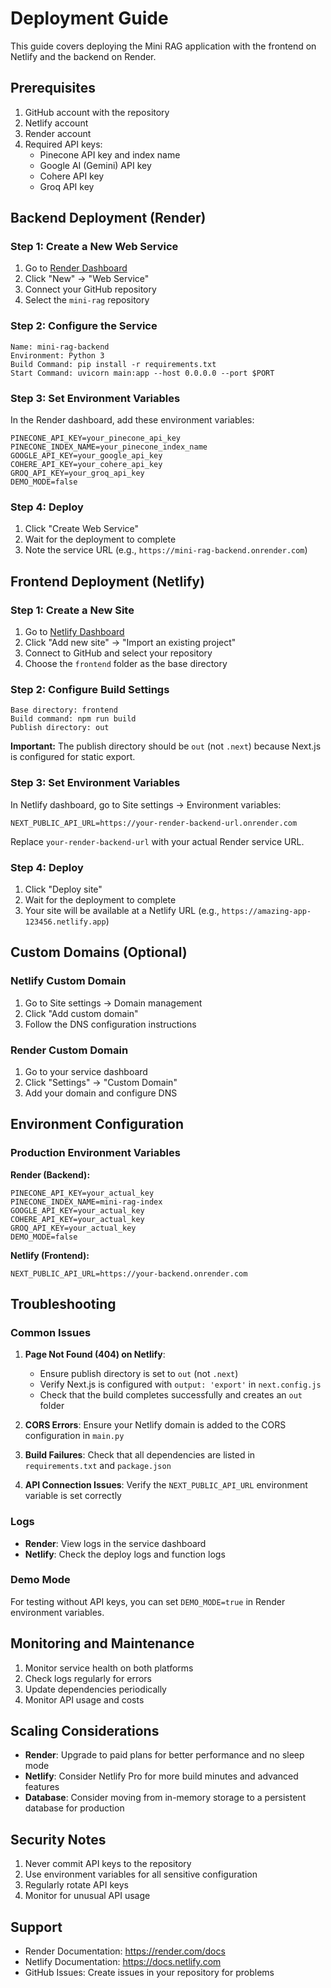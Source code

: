 # Deployment Guide

This guide covers deploying the Mini RAG application with the frontend on Netlify and the backend on Render.

## Prerequisites

1. GitHub account with the repository
2. Netlify account
3. Render account
4. Required API keys:
   - Pinecone API key and index name
   - Google AI (Gemini) API key
   - Cohere API key
   - Groq API key

## Backend Deployment (Render)

### Step 1: Create a New Web Service

1. Go to [Render Dashboard](https://dashboard.render.com/)
2. Click "New" → "Web Service"
3. Connect your GitHub repository
4. Select the `mini-rag` repository

### Step 2: Configure the Service

```
Name: mini-rag-backend
Environment: Python 3
Build Command: pip install -r requirements.txt
Start Command: uvicorn main:app --host 0.0.0.0 --port $PORT
```

### Step 3: Set Environment Variables

In the Render dashboard, add these environment variables:

```
PINECONE_API_KEY=your_pinecone_api_key
PINECONE_INDEX_NAME=your_pinecone_index_name
GOOGLE_API_KEY=your_google_api_key
COHERE_API_KEY=your_cohere_api_key
GROQ_API_KEY=your_groq_api_key
DEMO_MODE=false
```

### Step 4: Deploy

1. Click "Create Web Service"
2. Wait for the deployment to complete
3. Note the service URL (e.g., `https://mini-rag-backend.onrender.com`)

## Frontend Deployment (Netlify)

### Step 1: Create a New Site

1. Go to [Netlify Dashboard](https://app.netlify.com/)
2. Click "Add new site" → "Import an existing project"
3. Connect to GitHub and select your repository
4. Choose the `frontend` folder as the base directory

### Step 2: Configure Build Settings

```
Base directory: frontend
Build command: npm run build
Publish directory: out
```

**Important:** The publish directory should be `out` (not `.next`) because Next.js is configured for static export.

### Step 3: Set Environment Variables

In Netlify dashboard, go to Site settings → Environment variables:

```wh
NEXT_PUBLIC_API_URL=https://your-render-backend-url.onrender.com
```

Replace `your-render-backend-url` with your actual Render service URL.

### Step 4: Deploy

1. Click "Deploy site"
2. Wait for the deployment to complete
3. Your site will be available at a Netlify URL (e.g., `https://amazing-app-123456.netlify.app`)

## Custom Domains (Optional)

### Netlify Custom Domain

1. Go to Site settings → Domain management
2. Click "Add custom domain"
3. Follow the DNS configuration instructions

### Render Custom Domain

1. Go to your service dashboard
2. Click "Settings" → "Custom Domain"
3. Add your domain and configure DNS

## Environment Configuration

### Production Environment Variables

**Render (Backend):**
```env
PINECONE_API_KEY=your_actual_key
PINECONE_INDEX_NAME=mini-rag-index
GOOGLE_API_KEY=your_actual_key
COHERE_API_KEY=your_actual_key
GROQ_API_KEY=your_actual_key
DEMO_MODE=false
```

**Netlify (Frontend):**
```env
NEXT_PUBLIC_API_URL=https://your-backend.onrender.com
```

## Troubleshooting

### Common Issues

1. **Page Not Found (404) on Netlify**: 
   - Ensure publish directory is set to `out` (not `.next`)
   - Verify Next.js is configured with `output: 'export'` in `next.config.js`
   - Check that the build completes successfully and creates an `out` folder
   
2. **CORS Errors**: Ensure your Netlify domain is added to the CORS configuration in `main.py`

3. **Build Failures**: Check that all dependencies are listed in `requirements.txt` and `package.json`

4. **API Connection Issues**: Verify the `NEXT_PUBLIC_API_URL` environment variable is set correctly

### Logs

- **Render**: View logs in the service dashboard
- **Netlify**: Check the deploy logs and function logs

### Demo Mode

For testing without API keys, you can set `DEMO_MODE=true` in Render environment variables.

## Monitoring and Maintenance

1. Monitor service health on both platforms
2. Check logs regularly for errors
3. Update dependencies periodically
4. Monitor API usage and costs

## Scaling Considerations

- **Render**: Upgrade to paid plans for better performance and no sleep mode
- **Netlify**: Consider Netlify Pro for more build minutes and advanced features
- **Database**: Consider moving from in-memory storage to a persistent database for production

## Security Notes

1. Never commit API keys to the repository
2. Use environment variables for all sensitive configuration
3. Regularly rotate API keys
4. Monitor for unusual API usage

## Support

- Render Documentation: https://render.com/docs
- Netlify Documentation: https://docs.netlify.com
- GitHub Issues: Create issues in your repository for problems
